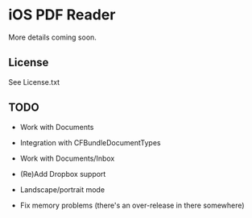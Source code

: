 # iOS PDF Reader

More details coming soon.

## License

See License.txt

## TODO

* Work with Documents

* Integration with CFBundleDocumentTypes

* Work with Documents/Inbox

* (Re)Add Dropbox support

* Landscape/portrait mode

* Fix memory problems (there's an over-release in there somewhere)
